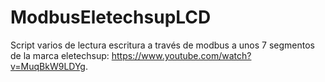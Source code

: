 # ModbusEletechsupLCD
Script varios de lectura escritura a través de modbus a unos 7 segmentos de la marca eletechsup: https://www.youtube.com/watch?v=MuqBkW9LDYg.
